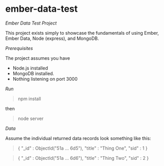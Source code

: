 ember-data-test
===============

*Ember Data Test Project*

This project exists simply to showcase the fundamentals of using Ember, Ember Data,
Node (express), and MongoDB.

*Prerequisites*

The project assumes you have

- Node.js installed
- MongoDB installed.
- Nothing listening on port 3000

*Run*

> npm install

then

> node server

*Data*

Assume the individual returned data records look something like this:

> { "_id" : ObjectId("51a ... 6d5"), "title" : "Thing One", "sid" : 1 }

> { "_id" : ObjectId("51a ... 6d6"), "title" : "Thing Two", "sid" : 2 }